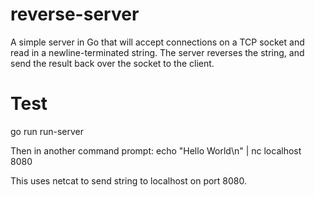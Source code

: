 # reverse-server
A simple server in Go that will accept connections on a TCP socket and read in a newline-terminated string. The server reverses the string, and send the result back over the socket to the client.

# Test
go run run-server

Then in another command prompt:
echo "Hello World\n" | nc localhost 8080

This uses netcat to send string to localhost on port 8080.
